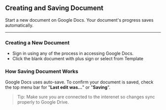 ## Creating and Saving Document
Start a new document on Google Docs. Your document's progress saves  automatically.

---

### Creating a New Document
- Sign in using any of the process in accessing Google Docs.
- Click the blank document with plus sign or select from Template
 
### How Saving Document Works
Google Docs uses auto-save. To confirm your document is saved, check the top menu bar for "**Last edit was...**" or "**Saving**". 

>Tip: Make sure you are connected to the interenet so changes sync properly to Google Drive.
